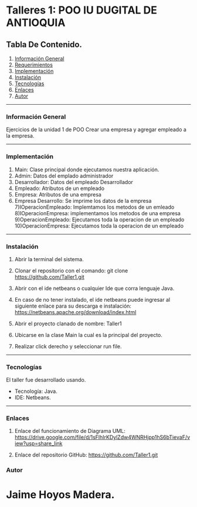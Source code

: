 # Talleres 1: POO IU DUGITAL DE ANTIOQUIA


## Tabla De Contenido.
1. [Información General](#información-general)
2. [Requerimientos](#requerimientos)
3. [Implementación](#implementación)
4. [Instalación](#instalación)
5. [Tecnologías](#tecnologías)
6. [Enlaces](#enlaces)
7. [Autor](#autor)


-------------------------------------------------------------------------------------------------------------------------------------------------------------------
### Información General

Ejercicios de la unidad 1 de POO
Crear una empresa y agregar empleado a la empresa.


-------------------------------------------------------------------------------------------------------------------------------------------------------------------
### Implementación
1) Main: Clase principal donde ejecutamos nuestra aplicación.
2) Admin: Datos del emplado administrador
3) Desarrollador: Datos del empleado Desarrollador
3) Empleado: Atributos de un empleado
5) Empresa: Atributos de una empresa
6) Empresa Desarrollo: Se imprime los datos de la empresa
7)IOperacionEmpleado: Implemtamos los metodos de un emleado
8)IOperacionEmpresa: implementamos los metodos de una empresa
9)OperacionEmpleado: Ejecutamos toda la operacion de un empleado
10)OperacionEmpresa:  Ejecutamos toda la operacion de un empleado

------------------------------------------------------------------------------------------------------------------------

### Instalación

1. Abrir la terminal del sistema.

2. Clonar el repositorio con el comando: git clone https://github.com/Taller1.git

3. Abrir con el ide netbeans o cualquier Ide que corra lenguaje Java.

4. En caso de no tener instalado, el ide netbeans puede ingresar al siguiente enlace para su descarga e instalación: https://netbeans.apache.org/download/index.html

5. Abrir el proyecto clanado de nombre: Taller1

5. Ubicarse en la clase Main la cual es la principal del proyecto.

6. Realizar click derecho y seleccionar run file.

------------------------------------------------------------------------------------------------------------------------
### Tecnologías

El taller fue desarrollado usando.
   - Tecnología: Java.
   - IDE: Netbeans.
------------------------------------------------------------------------------------------------------------------------

### Enlaces  

1. Enlace del funcionamiento de Diagrama UML: https://drive.google.com/file/d/1sFlhIrKDylZdw4WNRHjpp1hS6bTievaF/view?usp=share_link

2. Enlace del repositorio GitHub:  https://github.com/Taller1.git


### Autor 
 
 # Jaime Hoyos Madera.
